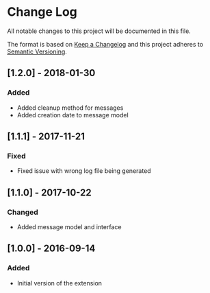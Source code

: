 # Change Log
All notable changes to this project will be documented in this file.

The format is based on [Keep a Changelog](http://keepachangelog.com/)
and this project adheres to [Semantic Versioning](http://semver.org/).

## [1.2.0] - 2018-01-30
### Added
- Added cleanup method for messages
- Added creation date to message model

## [1.1.1] - 2017-11-21
### Fixed
- Fixed issue with wrong log file being generated

## [1.1.0] - 2017-10-22
### Changed
- Added message model and interface

## [1.0.0] - 2016-09-14
### Added
- Initial version of the extension
